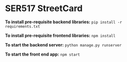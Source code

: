 # SER517 StreetCard

**To install pre-requisite backend libraries:**
`pip install -r requirements.txt`

**To install pre-requisite frontend libraries:**
`npm install`

**To start the backend server:**
`python manage.py runserver`

**To start the front end app:**
`npm start`

